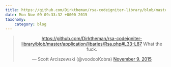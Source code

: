 ```yaml
---
title: https://github.com/Dirktheman/rsa-codeigniter-library/blob/master/application/libaries/Rsa.php#L33-L87  What the fuck.
date: Mon Nov 09 09:33:32 +0000 2015
taxonomy:
    category: blog
---
```

<blockquote class="twitter-tweet" align="center" width="350"><p lang="en" dir="ltr"><a href="https://github.com/Dirktheman/rsa-codeigniter-library/blob/master/application/libaries/Rsa.php#L33-L87">https://github.com/Dirktheman/rsa-codeigniter-library/blob/master/application/libaries/Rsa.php#L33-L87</a>&#10;&#10;What the fuck.</p>&mdash; Scott Arciszewski (@voodooKobra) <a href="https://twitter.com/voodooKobra/status/663581509069242368">November 9, 2015</a></blockquote>
